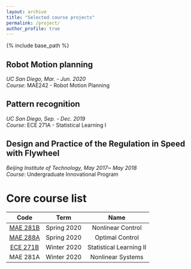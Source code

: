 ```yaml
---
layout: archive
title: "Selected course projects"
permalink: /project/
author_profile: true
---
```


{% include base_path %}

## Robot Motion planning

*UC San Diego, Mar. - Jun. 2020*  
*Course*: MAE242 - Robot Motion Planning



## Pattern recognition

*UC San Diego, Sep. - Dec. 2019*  
*Course*: ECE 271A - Statistical Learning I


## Design and Practice of the Regulation in Speed with Flywheel 

*Beijing Institute of Technology, May 2017~ May 2018*  
*Course*: Undergraduate Innovational Program

Core course list
======


| Code | Term | Name |
| :----:       | :----: | :---------------: |
| [MAE 281B](#) | Spring 2020 | Nonlinear Control |
| [MAE 288A](#) | Spring 2020 | Optimal Control |
| [ECE 271B](#) | Winter 2020 | Statistical Learning II |
| MAE 281A | Winter 2020 | Nonlinear Systems |






